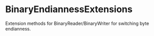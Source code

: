 BinaryEndiannessExtensions
==========================

Extension methods for BinaryReader/BinaryWriter for switching byte endianness.
